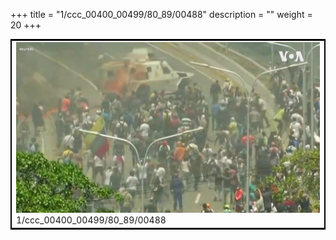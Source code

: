 +++
title = "1/ccc_00400_00499/80_89/00488"
description = ""
weight = 20
+++

<table style="border:2px solid black;max-width:800px;max-height:800px;" 
><tr><td>
<img class="center-fit-jpg"
src="/jpg_/aaa_20190430_NxaOmWaI8sI_00487.jpg">
1/ccc_00400_00499/80_89/00488
</img></td></tr></table>
